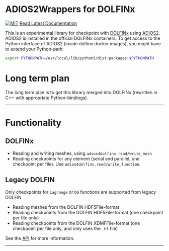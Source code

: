 # ADIOS2Wrappers for DOLFINx

[![MIT](https://img.shields.io/github/license/jorgensd/adios4dolfinx)](LICENSE)
[Read Latest Documentation](https://jsdokken.com/adios4dolfinx/)

This is an experimental library for checkpoint with [DOLFINx](https://github.com/FEniCS/dolfinx/) using [ADIOS2](https://adios2.readthedocs.io/en/latest/).
ADIOS2 is installed in the official DOLFINx containers.
To get access to the Python interface of ADIOS2 (inside dolfinx docker images), you might have to extend your Python-path:
```bash
export PYTHONPATH=/usr/local/lib/python3/dist-packages:$PYTHONPATH
```

# Long term plan
The long term plan is to get this library merged into DOLFINx (rewritten in C++ with appropriate Python-bindings).
_________________

# Functionality 

## DOLFINx
- Reading and writing meshes, using `adios4dolfinx.read/write_mesh`
- Reading checkpoints for any element (serial and parallel, one checkpoint per file). Use `adios4dolfinx.read/write_function`.


## Legacy DOLFIN
Only checkpoints for `Lagrange` or `DG` functions are supported from legacy DOLFIN
- Reading meshes from the DOLFIN HDF5File-format
- Reading checkpoints from the DOLFIN HDF5File-format (one checkpoint per file only)
- Reading checkpoints from the DOLFIN XDMFFile-format (one checkpoint per file only, and only uses the `.h5` file)

See the [API](./docs/api) for more information.
_________________
